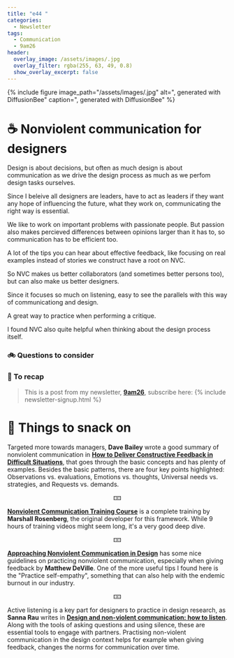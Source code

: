 ```yaml
---
title: "e44 "
categories:
  - Newsletter
tags:
  - Communication
  - 9am26
header:
  overlay_image: /assets/images/.jpg
  overlay_filter: rgba(255, 63, 49, 0.8)
  show_overlay_excerpt: false
---
```



{% include figure image_path="/assets/images/.jpg" alt=", generated with DiffusionBee" caption=", generated with DiffusionBee" %}

# ☕ Nonviolent communication for designers

Design is about decisions, but often as much design is about communication as we drive the design process as much as we perfom design tasks ourselves.

Since I beleive all designers are leaders, have to act as leaders if they want any hope of influencing the future, what they work on, communicating the right way is essential. 

We like to work on important problems with passionate people. But passion also makes percieved differences between opinions larger than it has to, so communication has to be efficient too.

A lot of the tips you can hear about effective feedback, like focusing on real examples instead of stories we construct have a root on NVC. 

So NVC makes us better collaborators (and sometimes better persons too), but can also make us better designers.

Since it focuses so much on listening, easy to see the parallels with this way of communicationg and design. 

A great way to practice when performing a critique.


I found NVC also quite helpful when thinking about the design process itself.


### 🚲 Questions to consider

### 🥤 To recap

> This is a post from my newsletter, **[9am26](https://polgarp.com/categories/newsletter/)**, subscribe here:
> {% include newsletter-signup.html %}

# 🍪 Things to snack on

Targeted more towards managers, **Dave Bailey** wrote a good summary of nonviolent communication in [**How to Deliver Constructive Feedback in Difficult Situations**](https://medium.dave-bailey.com/the-essential-guide-to-difficult-conversations-41f736e63ccf), that goes through the basic concepts and has plenty of examples. Besides the basic patterns, there are four key points highlighted: Observations vs. evaluations, Emotions vs. thoughts, Universal needs vs. strategies, and Requests vs. demands. 

<p style="text-align: center;">🁑</p>

[**Nonviolent Communication Training Course**](https://www.youtube.com/playlist?list=PLPNVcESwoWu4lI9C3bhkYIWB8-dphbzJ3) is a complete training by **Marshall Rosenberg**, the original developer for this framework. While 9 hours of training videos might seem long, it's a very good deep dive.

<p style="text-align: center;">🁑</p>

[**Approaching Nonviolent Communication in Design**](https://www.linkedin.com/pulse/approaching-nonviolent-communication-design-matthew-deville/) has some nice guidelines on practicing nonviolent communication, especially when giving feedback by **Matthew DeVille**. One of the more useful tips I found here is the "Practice self-empathy", something that can also help with the endemic burnout in our industry.

<p style="text-align: center;">🁑</p>

Active listening is a key part for designers to practice in design research, as **Sanna Rau** writes in [**Design and non-violent communication: how to listen**](https://uxdesign.cc/most-good-designers-have-two-ears-and-only-one-mouth-a770d11d164). Along with the tools of asking questions and using silence, these are essential tools to engage with partners. Practising non-violent communication in the design context helps for example when giving feedback, changes the norms for communication over time.